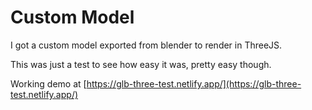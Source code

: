 # Custom Model
I got a custom model exported from blender to render in ThreeJS.

This was just a test to see how easy it was, pretty easy though.

Working demo at [https://glb-three-test.netlify.app/](https://glb-three-test.netlify.app/)